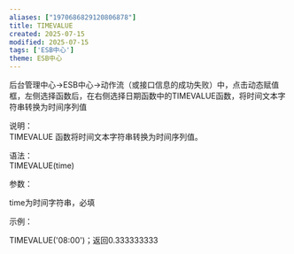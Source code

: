 ```yaml
---
aliases: ["1970686829120806878"]
title: TIMEVALUE
created: 2025-07-15
modified: 2025-07-15
tags: ['ESB中心']
theme: ESB中心
---
```


﻿后台管理中心->ESB中心->动作流（或接口信息的成功失败）中，点击动态赋值框，左侧选择函数后，在右侧选择日期函数中的TIMEVALUE函数，将时间文本字符串转换为时间序列值

说明：  
TIMEVALUE 函数将时间文本字符串转换为时间序列值。

语法：  
TIMEVALUE(time)

参数：

time为时间字符串，必填

示例：

TIMEVALUE('08:00')；返回0.333333333